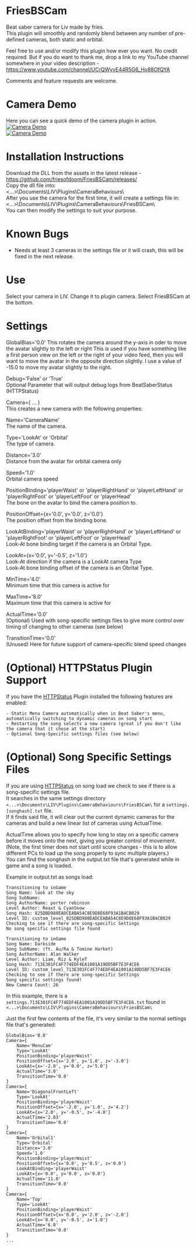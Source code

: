 
# FriesBSCam
Beat saber camera for Liv made by fries.\
This plugin will smoothly and randomly blend between any number of pre-defined cameras, both static and orbital.

Feel free to use and/or modify this plugin how ever you want. No credit required. But if you do want to thank me, drop a link to my YouTube channel somewhere in your video description - https://www.youtube.com/channel/UCrQWyvE44R5G6_Ho88OfQYA

Comments and feature requests are welcome.

# Camera Demo
Here you can see a quick demo of the camera plugin in action.\
[![Camera Demo](https://img.youtube.com/vi/YoIeM9ckE90/0.jpg)](https://www.youtube.com/watch?v=YoIeM9ckE90) \
[![Camera Demo](https://img.youtube.com/vi/g-GKGbQPh2k/0.jpg)](https://www.youtube.com/watch?v=g-GKGbQPh2k)

# Installation Instructions 
Download the DLL from the assets in the latest release - https://github.com/friesofdoom/FriesBSCam/releases/ \
Copy the dll file into:\
    <...>\Documents\LIV\Plugins\CameraBehaviours\\\
After you use the camera for the first time, it will create a settings file in:\
    <...>\Documents\LIV\Plugins\CameraBehaviours\FriesBSCam\\\
You can then modify the settings to suit your purpose.

# Known Bugs
- Needs at least 3 cameras in the settings file or it will crash, this will be fixed in the next release.

# Use
Select your camera in LIV. Change it to plugin camera. Select FriesBSCam at the bottom.

# Settings
GlobalBias='0.0' 
This rotates the camera around the y-axis in oder to move the avatar slightly to the left or right
This is used if you have something like a first person view on the left or the right of your video feed, then you will want to move the avatar in the opposite direction slightly. I use a value of -15.0 to move my avatar slightly to the right.

Debug='False' or 'True'\
Optional Parameter that will output debug logs from BeatSaberStatus (HTTPStatus)

Camera={ ... }\
This creates a new camera with the following properties:

Name='CameraName'\
The name of the camera.

Type='LookAt' or 'Orbital'\
The type of camera.

Distance='3.0'\
Distance from the avatar for orbital camera only

Speed='1.0'\
Orbital camera speed

PositionBinding='playerWaist' or 'playerRightHand' or 'playerLeftHand' or 'playerRightFoot' or 'playerLeftFoot' or 'playerHead'\
The bone on the avatar to bind the camera position to.

PositionOffset={x='0.0', y='0.0', z='0.0'} \
The position offset from the binding bone.

LookAtBinding='playerWaist' or 'playerRightHand' or 'playerLeftHand' or 'playerRightFoot' or 'playerLeftFoot' or 'playerHead'\
Look-At bone binding target if the camera is an Orbital Type.

LookAt={x='0.0', y='-0.5', z='1.0'} \
Look-At direction if the camera is a LookAt camera Type\
Look-At bone binding offset of the camera is an Obrital Type.

MinTime='4.0' \
Minimum time that this camera is active for

MaxTime='8.0' \
Maximum time that this camera is active for

ActualTime='0.0' \
(Optional) Used with song-specific settings files to give more control over timing of changing to other cameras (see below)

TransitionTime='0.0' \
(Unused) Here for future support of camera-specific blend speed changes
	

# (Optional) HTTPStatus Plugin Support
If you have the [HTTPStatus](https://github.com/opl-/beatsaber-http-status) Plugin installed the following features are enabled:

    - Static Menu Camera automatically when in Beat Saber's menu, automatically switching to dynamic cameras on song start
    - Restarting the song selects a new camera (great if you don't like the camera that it chose at the start)
    - Optional Song-Specific settings files (see below)

# (Optional) Song Specific Settings Files
If you are using [HTTPStatus](https://github.com/opl-/beatsaber-http-status) on song load we check to see if there is a song-specific settings file.\
It searches in the same settings directory `<...>\Documents\LIV\Plugins\CameraBehaviours\FriesBSCam\` for a `settings.[songhash].txt` file.\
If it finds said file, it will clear out the current dynamic cameras for the cameras and build a new linear list of cameras using ActualTime.

ActualTime allows you to specify how long to stay on a specific camera before it moves onto the next, giving you greater control of movement.\
(Note, the first timer does not start until score changes - this is to allow different PCs to load up the song properly to sync multiple players.)\
You can find the songhash in the output.txt file that's generated while in game and a song is loaded.

Example in output.txt as songs load:

```
Transitioning to inGame
Song Name: look at the sky
Song SubName: 
Song AuthorName: porter robinson
Level Author: Reaxt & CyanSnow
Song Hash: 825DBD980EADCEABA54C8E9D8E68F93A1B4CB029
Level ID: custom_level_825DBD980EADCEABA54C8E9D8E68F93A1B4CB029
Checking to see if there are song-specific Settings
No song specific settings file found

Transitioning to inGame
Song Name: Darkside
Song SubName: (ft. Au/Ra & Tomine Harket)
Song AuthorName: Alan Walker
Level Author: Liam, Riz & KyleT
Song Hash: 713E301FC4F774EDF4EA1001A19DD5BF7E3F4CE6
Level ID: custom_level_713E301FC4F774EDF4EA1001A19DD5BF7E3F4CE6
Checking to see if there are song-specific Settings
Song specific settings found!
New Camera Count: 26
```

In this example, there is a `settings.713E301FC4F774EDF4EA1001A19DD5BF7E3F4CE6.txt` found in `<...>\Documents\LIV\Plugins\CameraBehaviours\FriesBSCam\`

Just the first few contents of the file, it's very similar to the normal settings file that's generated:

```
GlobalBias='0.0'
Camera={
	Name='MenuCam'
	Type='LookAt'
	PositionBinding='playerWaist'
	PositionOffset={x='2.0', y='1.0', z='-3.0'} 
	LookAt={x='-2.0', y='0.0', z='5.0'} 	
	ActualTime='3.0' 
	TransitionTime='0.0' 
}
Camera={
	Name='DiagonalFrontLeft'
	Type='LookAt'
	PositionBinding='playerWaist'
	PositionOffset={x='-2.0', y='1.0', z='4.2'} 
	LookAt={x='2.0', y='-0.5', z='-4.0'} 
	ActualTime='2.83' 
	TransitionTime='0.0' 
}
Camera={
	Name='Orbital1'
	Type='Orbital'
	Distance='3.0'
	Speed='1.0'
	PositionBinding='playerWaist'
	PositionOffset={x='0.0', y='0.5', z='0.0'}  
	LookAtBinding='playerWaist'
	LookAt={x='0.0', y='0.0', z='0.0'} 
	ActualTime='11.0' 
	TransitionTime='0.0' 
}
Camera={
	Name='Top'
	Type='LookAt'
	PositionBinding='playerWaist'
	PositionOffset={x='0.0', y='2.0', z='-2.0'}  
	LookAt={x='0.0', y='-0.5', z='1.0'} 
	ActualTime='6.0' 
	TransitionTime='0.0' 
}
...
```
